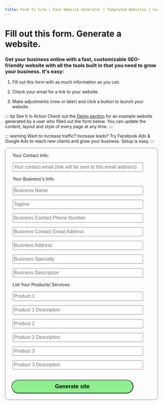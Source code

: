 ```yaml
---
title: Form To Site | Fast Website Generator | Templated Websites | Custom Websites
---
```


# Fill out this form. Generate a website.
### Get your business online with a fast, customizable SEO-friendly website with all the tools built in that you need to grow your business. It's easy:

1. Fill out this form with as much information as you can.
2. Check your email for a link to your website.
3. Make adjustments (now or later) and click a button to launch your website.

::: tip See It In Action
Check out the [Demo section](/demo/about.html) for an example website generated by a user who filled out the form below. You can update the content, layout and style of every page at any time.
:::

::: warning Want to increase traffic? Increase leads?
Try Facebook Ads & Google Ads to reach new clients and grow your business. Setup is easy.
:::


<!--
<iframe src="https://docs.google.com/forms/d/e/1FAIpQLSeoEK4NyL1SRdwlnlr59ixEFHipg6pfRrFTwDyxpix5dKYhPA/viewform?embedded=true" width="700" height="600" frameborder="0" marginheight="0" marginwidth="0">Loading...</iframe>
-->

<form name="new-website" method="POST" action="/success.html" netlify>
  <ul style="list-style:none">
    <li>Your Contact Info:</li>
    <li><input type="text" name="submitter-email" placeholder="Your contact email (link will be sent to this email address)"></li>
    <li>Your Business's Info:</li>
    <li><input type="text" name="business-name" placeholder="Business Name"></li>
    <li><input type="text" name="tagline" placeholder="Tagline"></li>
    <li><input type="text" name="contact-number" placeholder="Business Contact Phone Number"></li>
    <li><input type="text" pname="contact-email" placeholder="Business Contact Email Address"></li>
    <li><input type="text" name="business-address" placeholder="Business Address"></li>
    <li><input type="text" name="specialty" placeholder="Business Specialty"></li>
    <li><input type="text" name="business-description" placeholder="Business Description"></li>
    <li>List Your Products/ Services:</li>
    <li><input type="text" name="pr1" placeholder="Product 1"></li>
    <li><input type="text" name="pr1-desc" placeholder="Product 1 Description"></li>
    <li><input type="text" name="pr2" placeholder="Product 2"></li>
    <li><input type="text" name="pr2-desc" placeholder="Product 2 Description"></li>
    <li><input type="text" name="pr3" placeholder="Product 3"></li>
    <li><input type="text" name="pr3-desc" placeholder="Product 3 Description"></li>
  </ul>
  <button type="submit">Generate site</button>
</form>


<style>
  form {
    border: 1px solid grey;
    border-radius: 10px;
  }
  form input {
    font-size: 16px;
    width:90%;
    height:30px;
  }
  li {
    margin-top:15px;
  }
  form button {
    height:45px;
    margin:20px;
    width:80%;
    border-radius: 40px;
    background-color: lightgreen;
    font-size:18px;
    font-weight: 700;
    /* margin-left:40%; */
  }
</style>
<script>
  function hey() {
    alert('hi')
  }
</script>
